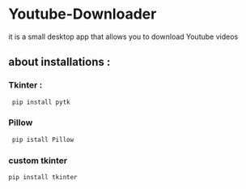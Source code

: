 # Youtube-Downloader
it is a small desktop app that allows you to download  Youtube videos 

## about installations : 
### Tkinter :
```bash
 pip install pytk
```


### Pillow
```bash
 pip istall Pillow
```
### custom tkinter 

```bash
pip install tkinter
```

 
